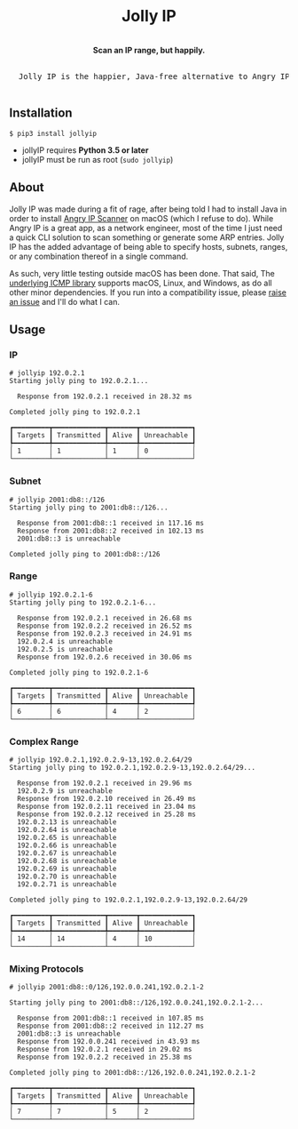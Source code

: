 <div align="center">
  <br/>
  <h1>Jolly IP</h1>
  <br/>
  <strong>Scan an IP range, but happily.</strong>
  <br/>
  <br/>
  <pre>
  Jolly IP is the happier, Java-free alternative to Angry IP Scanner.
  </pre>
</div>

## Installation

```console
$ pip3 install jollyip
```

- jollyIP requires **Python 3.5 or later**
- jollyIP must be run as root (`sudo jollyip`)

## About

Jolly IP was made during a fit of rage, after being told I had to install Java in order to install [Angry IP Scanner](https://angryip.org/) on macOS (which I refuse to do). While Angry IP is a great app, as a network engineer, most of the time I just need a quick CLI solution to scan something or generate some ARP entries. Jolly IP has the added advantage of being able to specify hosts, subnets, ranges, or any combination thereof in a single command.

As such, very little testing outside macOS has been done. That said, The [underlying ICMP library](https://github.com/ValentinBELYN/icmplib) supports macOS, Linux, and Windows, as do all other minor dependencies. If you run into a compatibility issue, please [raise an issue](https://github.com/checktheroads/jollyip/issues) and I'll do what I can.

## Usage

### IP

```console
# jollyip 192.0.2.1
Starting jolly ping to 192.0.2.1...

  Response from 192.0.2.1 received in 28.32 ms

Completed jolly ping to 192.0.2.1

┏━━━━━━━━━┳━━━━━━━━━━━━━┳━━━━━━━┳━━━━━━━━━━━━━┓
┃ Targets ┃ Transmitted ┃ Alive ┃ Unreachable ┃
┡━━━━━━━━━╇━━━━━━━━━━━━━╇━━━━━━━╇━━━━━━━━━━━━━┩
│ 1       │ 1           │ 1     │ 0           │
└─────────┴─────────────┴───────┴─────────────┘
```

### Subnet

```console
# jollyip 2001:db8::/126
Starting jolly ping to 2001:db8::/126...

  Response from 2001:db8::1 received in 117.16 ms
  Response from 2001:db8::2 received in 102.13 ms
  2001:db8::3 is unreachable

Completed jolly ping to 2001:db8::/126
```

### Range

```console
# jollyip 192.0.2.1-6
Starting jolly ping to 192.0.2.1-6...

  Response from 192.0.2.1 received in 26.68 ms
  Response from 192.0.2.2 received in 26.52 ms
  Response from 192.0.2.3 received in 24.91 ms
  192.0.2.4 is unreachable
  192.0.2.5 is unreachable
  Response from 192.0.2.6 received in 30.06 ms

Completed jolly ping to 192.0.2.1-6

┏━━━━━━━━━┳━━━━━━━━━━━━━┳━━━━━━━┳━━━━━━━━━━━━━┓
┃ Targets ┃ Transmitted ┃ Alive ┃ Unreachable ┃
┡━━━━━━━━━╇━━━━━━━━━━━━━╇━━━━━━━╇━━━━━━━━━━━━━┩
│ 6       │ 6           │ 4     │ 2           │
└─────────┴─────────────┴───────┴─────────────┘
```

### Complex Range
```console
# jollyip 192.0.2.1,192.0.2.9-13,192.0.2.64/29
Starting jolly ping to 192.0.2.1,192.0.2.9-13,192.0.2.64/29...

  Response from 192.0.2.1 received in 29.96 ms
  192.0.2.9 is unreachable
  Response from 192.0.2.10 received in 26.49 ms
  Response from 192.0.2.11 received in 23.04 ms
  Response from 192.0.2.12 received in 25.28 ms
  192.0.2.13 is unreachable
  192.0.2.64 is unreachable
  192.0.2.65 is unreachable
  192.0.2.66 is unreachable
  192.0.2.67 is unreachable
  192.0.2.68 is unreachable
  192.0.2.69 is unreachable
  192.0.2.70 is unreachable
  192.0.2.71 is unreachable

Completed jolly ping to 192.0.2.1,192.0.2.9-13,192.0.2.64/29

┏━━━━━━━━━┳━━━━━━━━━━━━━┳━━━━━━━┳━━━━━━━━━━━━━┓
┃ Targets ┃ Transmitted ┃ Alive ┃ Unreachable ┃
┡━━━━━━━━━╇━━━━━━━━━━━━━╇━━━━━━━╇━━━━━━━━━━━━━┩
│ 14      │ 14          │ 4     │ 10          │
└─────────┴─────────────┴───────┴─────────────┘
```

### Mixing Protocols
```console
# jollyip 2001:db8::0/126,192.0.0.241,192.0.2.1-2

Starting jolly ping to 2001:db8::/126,192.0.0.241,192.0.2.1-2...

  Response from 2001:db8::1 received in 107.85 ms
  Response from 2001:db8::2 received in 112.27 ms
  2001:db8::3 is unreachable
  Response from 192.0.0.241 received in 43.93 ms
  Response from 192.0.2.1 received in 29.02 ms
  Response from 192.0.2.2 received in 25.38 ms

Completed jolly ping to 2001:db8::/126,192.0.0.241,192.0.2.1-2

┏━━━━━━━━━┳━━━━━━━━━━━━━┳━━━━━━━┳━━━━━━━━━━━━━┓
┃ Targets ┃ Transmitted ┃ Alive ┃ Unreachable ┃
┡━━━━━━━━━╇━━━━━━━━━━━━━╇━━━━━━━╇━━━━━━━━━━━━━┩
│ 7       │ 7           │ 5     │ 2           │
└─────────┴─────────────┴───────┴─────────────┘
```